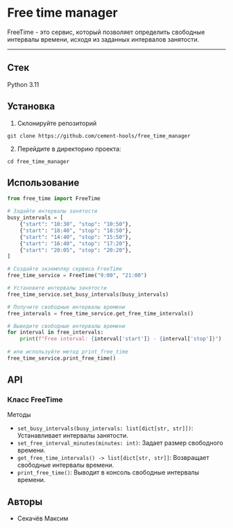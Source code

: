 # Free time manager
FreeTime - это сервис, который позволяет определить свободные интервалы времени, исходя из заданных интервалов занятости.
* * *

## Стек
Python 3.11

## Установка
1. Склонируйте репозиторий 
``` 
git clone https://github.com/cement-hools/free_time_manager
```
2. Перейдите в директорию проекта:
``` 
cd free_time_manager
```


## Использование

```python
from free_time import FreeTime

# Задайте интервалы занятости
busy_intervals = [
    {"start": "10:30", "stop": "10:50"},
    {"start": "18:40", "stop": "18:50"},
    {"start": "14:40", "stop": "15:50"},
    {"start": "16:40", "stop": "17:20"},
    {"start": "20:05", "stop": "20:20"},
]

# Создайте экземпляр сервиса FreeTime
free_time_service = FreeTime("9:00", "21:00")

# Установите интервалы занятости
free_time_service.set_busy_intervals(busy_intervals)

# Получите свободные интервалы времени
free_intervals = free_time_service.get_free_time_intervals()

# Выведите свободные интервалы времени
for interval in free_intervals:
    print(f"Free interval: {interval['start']} - {interval['stop']}")
    
# или используйте метод print_free_time
free_time_service.print_free_time()
```

## API

### Класс FreeTime 

Методы

 - ```set_busy_intervals(busy_intervals: list[dict[str, str]])```: Устанавливает интервалы занятости.
 - ```set_free_interval_minutes(minutes: int)```: Задает размер свободного времени.
 - ```get_free_time_intervals() -> list[dict[str, str]]```: Возвращает свободные интервалы времени.
 - ```print_free_time()```: Выводит в консоль свободные интервалы времени.


## Авторы
- Секачёв Максим
